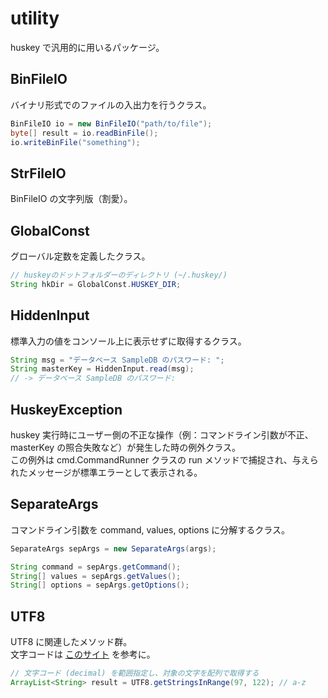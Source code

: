 # utility

huskey で汎用的に用いるパッケージ。

## BinFileIO

バイナリ形式でのファイルの入出力を行うクラス。

```java
BinFileIO io = new BinFileIO("path/to/file");
byte[] result = io.readBinFile();
io.writeBinFile("something");
```

## StrFileIO

BinFileIO の文字列版（割愛）。

## GlobalConst

グローバル定数を定義したクラス。

```java
// huskeyのドットフォルダーのディレクトリ (~/.huskey/)
String hkDir = GlobalConst.HUSKEY_DIR;
```

## HiddenInput

標準入力の値をコンソール上に表示せずに取得するクラス。

```java
String msg = "データベース SampleDB のパスワード: ";
String masterKey = HiddenInput.read(msg);
// -> データベース SampleDB のパスワード: 
```

## HuskeyException

huskey 実行時にユーザー側の不正な操作（例：コマンドライン引数が不正、masterKey の照合失敗など）が発生した時の例外クラス。  
この例外は cmd.CommandRunner クラスの run メソッドで捕捉され、与えられたメッセージが標準エラーとして表示される。

## SeparateArgs

コマンドライン引数を command, values, options に分解するクラス。

```java
SeparateArgs sepArgs = new SeparateArgs(args);

String command = sepArgs.getCommand();
String[] values = sepArgs.getValues();
String[] options = sepArgs.getOptions();
```

## UTF8

UTF8 に関連したメソッド群。  
文字コードは [このサイト](https://utf8-chartable.de/unicode-utf8-table.pl?utf8=dec) を参考に。

```java
// 文字コード (decimal) を範囲指定し、対象の文字を配列で取得する
ArrayList<String> result = UTF8.getStringsInRange(97, 122); // a-z
```
